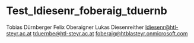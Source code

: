 # Test_ldiesenr_foberaig_tduernb


Tobias Dürnberger
Felix Oberaigner
Lukas Diesenreither
ldiesenr@htl-steyr.ac.at
tduernbe@htl-steyr.ac.at
foberaig@htblasteyr.onmicrosoft.com

